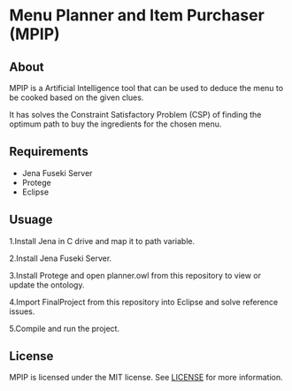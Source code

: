 
Menu Planner and Item Purchaser (MPIP)
======

## About
MPIP is a Artificial Intelligence tool that can be used to deduce the menu to be cooked based on the given clues.

It has solves the Constraint Satisfactory Problem (CSP) of finding the optimum path to buy the ingredients for the chosen menu.

## Requirements
* Jena Fuseki Server
* Protege
* Eclipse

## Usuage

1.Install Jena in C drive and map it to path variable.


2.Install Jena Fuseki Server.


3.Install Protege and open planner.owl from this repository to view or update the ontology.


4.Import  FinalProject from this repository into Eclipse and solve reference issues.


5.Compile and run the project.



## License
MPIP is licensed under the MIT license. See [LICENSE](LICENSE) for more information.
